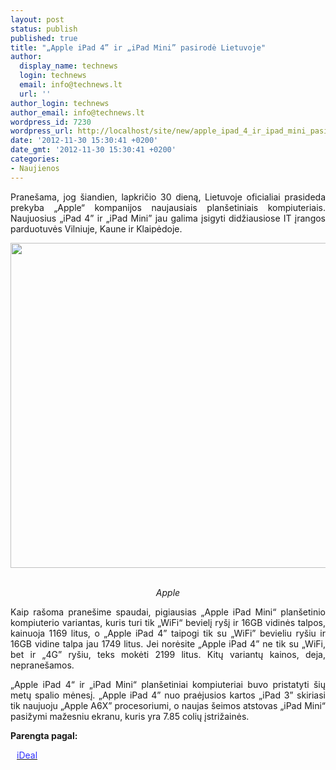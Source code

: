 ```yaml
---
layout: post
status: publish
published: true
title: "„Apple iPad 4” ir „iPad Mini” pasirodė Lietuvoje"
author:
  display_name: technews
  login: technews
  email: info@technews.lt
  url: ''
author_login: technews
author_email: info@technews.lt
wordpress_id: 7230
wordpress_url: http://localhost/site/new/apple_ipad_4_ir_ipad_mini_pasirode_lietuvoje/
date: '2012-11-30 15:30:41 +0200'
date_gmt: '2012-11-30 15:30:41 +0200'
categories:
- Naujienos
---
```

<p style="text-align:justify">Pranešama, jog šiandien, lapkričio 30 dieną, Lietuvoje oficialiai prasideda prekyba „Apple“ kompanijos naujausiais planšetiniais kompiuteriais. Naujuosius „iPad 4” ir „iPad Mini” jau galima įsigyti didžiausiose IT įrangos parduotuvės Vilniuje, Kaune ir Klaipėdoje.</p>
<p style="text-align:center"> <a target="blank" href="http://www.technologijos.lt/upload/image/n/technologijos/it/S-29798/ipad-mini-1351017524.jpg"><img alt="" src="http://www.technologijos.lt/upload/image/n/technologijos/it/S-29798/1-ipad-mini-1351017524.jpg" style="width: 520px;" /></a></p>
<div style="text-align:center"> <strong></strong><br/><em>Apple</em></div>
<div style="text-align:justify"><!--[if gte mso 9]><![endif]--><!--[if gte mso 9]><xml></p>
<p>  Normal<br />
  0</p>
<p>  false<br />
  false<br />
  false</p>
<p>  EN-US<br />
  X-NONE<br />
  X-NONE</p>
<p></xml><![endif]--><!--[if gte mso 9]><![endif]--><!--[if gte mso 10]></p>
<style>
 /* Style Definitions */<br />
 table.MsoNormalTable<br />
	{mso-style-name:"Table Normal";<br />
	mso-style-parent:"";<br />
	line-height:115%;<br />
	font-size:11.0pt;"Calibri","sans-serif";<br />
	mso-bidi-"Times New Roman";}<br />
</style>
<p><![endif]--></p>
<p><span>Kaip rašoma pranešime spaudai, pigiausias &bdquo;Apple iPad Mini&ldquo; planšetinio kompiuterio variantas, kuris turi tik &bdquo;WiFi&ldquo; bevielį ryšį ir 16GB vidinės talpos, kainuoja 1169 litus, o &bdquo;Apple iPad 4&rdquo; taipogi tik su &bdquo;WiFi&rdquo; bevieliu ryšiu ir 16GB vidine talpa jau 1749 litus. Jei norėsite &bdquo;Apple iPad 4&rdquo; ne tik su &bdquo;WiFi, bet ir &bdquo;4G&rdquo; ryšiu, teks mokėti 2199 litus. Kitų variantų kainos, deja, nepranešamos.</span></p>
<p><span>&bdquo;Apple iPad 4&ldquo; ir &bdquo;iPad Mini&ldquo; planšetiniai kompiuteriai buvo pristatyti šių metų spalio mėnesį. &bdquo;Apple iPad 4&rdquo; nuo praėjusios kartos &bdquo;iPad 3&rdquo; skiriasi tik naujuoju &bdquo;Apple A6X&rdquo; procesoriumi, o naujas šeimos atstovas &bdquo;iPad Mini&ldquo; pasižymi mažesniu ekranu, kuris yra 7.85 colių įstrižainės.</span></p>
</div>
<p><strong>Parengta pagal:</strong></p>
<p style="margin:0px 0px 0px 10px"><a target="blank" href="http://ideal.lt/ipadmini"><span style="color:#2E2EFE">iDeal</span></a></p>
